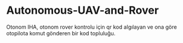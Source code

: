 # Autonomous-UAV-and-Rover

Otonom IHA, otonom rover kontrolu için qr kod algılayan ve ona göre otopilota komut gönderen bir kod topluluğu.
